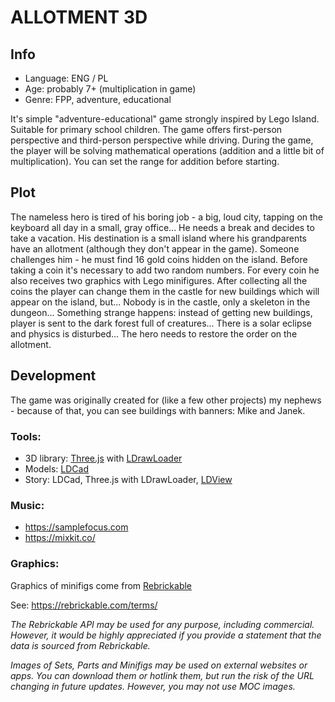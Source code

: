 # ALLOTMENT 3D

## Info
* Language: ENG / PL
* Age: probably 7+ (multiplication in game)
* Genre: FPP, adventure, educational

It's simple "adventure-educational" game strongly inspired by Lego Island. Suitable for primary school children.
The game offers first-person perspective and third-person perspective while driving. During the game, the player will be solving mathematical operations (addition and a little bit of multiplication). You can set the range for addition before starting.

## Plot

The nameless hero is tired of his boring job - a big, loud city, tapping on the keyboard all day in a small, gray office... He needs a break and decides to take a vacation. His destination is a small island where his grandparents have an allotment (although they don't appear in the game). Someone challenges him - he must find 16 gold coins hidden on the island. Before taking a coin it's necessary to add two random numbers. For every coin he also receives two graphics with Lego minifigures. After collecting all the coins the player can change them in the castle for new buildings which will appear on the island, but... Nobody is in the castle, only a skeleton in the dungeon... Something strange happens: instead of getting new buildings, player is sent to the dark forest full of creatures... There is a solar eclipse and physics is disturbed... The hero needs to restore the order on the allotment.

## Development

The game was originally created for (like a few other projects) my nephews - because of that, you can see buildings with banners: Mike and Janek.

### Tools:
* 3D library: [Three.js](https://threejs.org/) with [LDrawLoader](https://threejs.org/docs/#examples/en/loaders/LDrawLoader)
* Models: [LDCad](https://www.melkert.net/LDCad)
* Story: LDCad, Three.js with LDrawLoader, [LDView](https://tcobbs.github.io/ldview/)

### Music: 
* https://samplefocus.com
* https://mixkit.co/

### Graphics:
Graphics of minifigs come from [Rebrickable](https://rebrickable.com)

See: https://rebrickable.com/terms/

*The Rebrickable API may be used for any purpose, including commercial. However, it would be highly appreciated if you provide a statement that the data is sourced from Rebrickable.*

*Images of Sets, Parts and Minifigs may be used on external websites or apps. You can download them or hotlink them, but run the risk of the URL changing in future updates. However, you may not use MOC images.*
